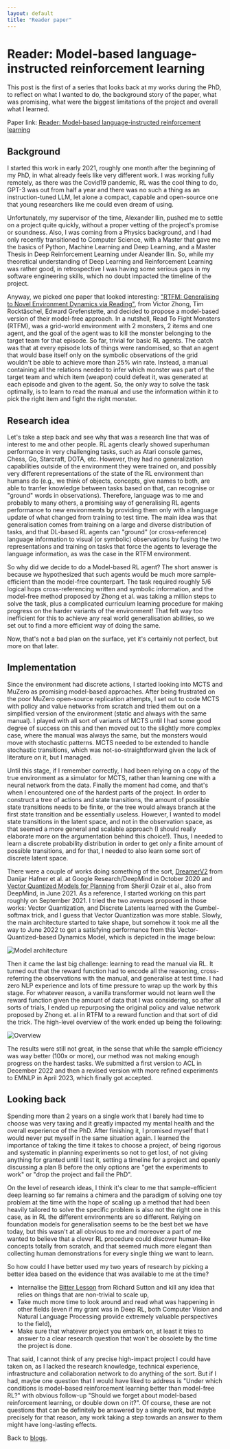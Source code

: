 ```yaml
---
layout: default
title: "Reader paper"
---
```

# Reader: Model-based language-instructed reinforcement learning

This post is the first of a series that looks back at my works during the PhD, to reflect on what I wanted to do, the background story of the paper, what was promising, what were the biggest limitations of the project and overall what I learned.

Paper link: [Reader: Model-based language-instructed reinforcement learning](https://aclanthology.org/2023.emnlp-main.1032/)

## Background 

I started this work in early 2021, roughly one month after the beginning of my PhD, in what already feels like very different work. I was working fully remotely, as there was the Covid19 pandemic, RL was the cool thing to do, GPT-3 was out from half a year and there was no such a thing as an instruction-tuned LLM, let alone a compact, capable and open-source one that young researchers like me could even dream of using. 

Unfortunately, my supervisor of the time, Alexander Ilin, pushed me to settle on a project quite quickly, without a proper vetting of the project's promise or soundness. Also, I was coming from a Physics background, and I had only recently transitioned to Computer Science, with a Master that gave me the basics of Python, Machine Learning and Deep Learning, and a Master Thesis in Deep Reinforcement Learning under Aleander Ilin. So, while my theoretical understanding of Deep Learning and Reinforcement Learning was rather good, in retrospective I was having some serious gaps in my software engineering skills, which no doubt impacted the timeline of the project.

Anyway, we picked one paper that looked interesting: ["RTFM: Generalising to Novel Environment Dynamics via Reading"](https://arxiv.org/abs/1910.08210), from Victor Zhong, Tim Rocktäschel, Edward Grefenstette, and decided to propose a model-based version of their model-free approach. In a nutshell, Read To Fight Monsters (RTFM), was a grid-world environment with 2 monsters, 2 items and one agent, and the goal of the agent was to kill the monster belonging to the target team for that episode. So far, trivial for basic RL agents. The catch was that at every episode lots of things were randomised, so that an agent that would base itself only on the symbolic observations of the grid wouldn't be able to achieve more than 25% win rate. Instead, a manual containing all the relations needed to infer which monster was part of the target team and which item (weapon) could defeat it, was generated at each episode and given to the agent. So, the only way to solve the task optimally, is to learn to read the manual and use the information within it to pick the right item and fight the right monster.

## Research idea

Let's take a step back and see why that was a research line that was of interest to me and other people. RL agents clearly showed superhuman performance in very challenging tasks, such as Atari console games, Chess, Go, Starcraft, DOTA, etc. However, they had no generalization capabilities outside of the environment they were trained on, and possibly very different representations of the state of the RL environment than humans do (e.g., we think of objects, concepts, give names to both, are able to tranfer knowledge between tasks based on that, can recognise or "ground" words in observations). Therefore, language was to me and probably to many others, a promising way of generalising RL agents performance to new environments by providing them only with a language update of what changed from training to test time. 
The main idea was that generalisation comes from training on a large and diverse distribution of tasks, and that DL-based RL agents can "ground" (or cross-reference) language information to visual (or symbolic) observations by fusing the two representations and training on tasks that force the agents to leverage the language information, as was the case in the RTFM environment.

So why did we decide to do a Model-based RL agent? The short answer is because we hypothesized that such agents would be much more sample-efficient than the model-free counterpart. The task required roughly 5/6 logical hops cross-referencing written and symbolic information, and the model-free method proposed by Zhong et al. was taking a million steps to solve the task, plus a complicated curriculum learning procedure for making progress on the harder variants of the environment! That felt way too inefficient for this to achieve any real world generalisation abilities, so we set out to find a more efficient way of doing the same.

Now, that's not a bad plan on the surface, yet it's certainly not perfect, but more on that later.

## Implementation

Since the environment had discrete actions, I started looking into MCTS and MuZero as promising model-based approaches. After being frustrated on the poor MuZero open-source replication attempts, I set out to code MCTS with policy and value networks from scratch and tried them out on a simplified version of the environment (static and always with the same manual). I played with all sort of variants of MCTS until I had some good degree of success on this and then moved out to the slightly more complex case, where the manual was always the same, but the monsters would move with stochastic patterns. MCTS needed to be extended to handle stochastic transitions, which was not-so-straightforward given the lack of literature on it, but I managed. 

Until this stage, if I remember correctly, I had been relying on a copy of the true environment as a simulator for MCTS, rather than learning one with a neural network from the data. Finally the moment had come, and that's when I encountered one of the hardest parts of the project. In order to construct a tree of actions and state transitions, the amount of possible state transitions needs to be finite, or the tree would always branch at the first state transition and be essentially useless. However, I wanted to model state transitions in the latent space, and not in the observation space, as that seemed a more general and scalable approach (I should really elaborate more on the argumentation behind this choice!). Thus, I needed to learn a discrete probability distribution in order to get only a finite amount of possible transitions, and for that, I needed to also learn some sort of discrete latent space. 

There were a couple of works doing something of the sort, [DreamerV2](https://arxiv.org/abs/2010.02193) from Danijar Hafner et al. at Google Research/DeepMind in October 2020 and [Vector Quantized Models for Planning](https://arxiv.org/abs/2106.04615) from Sherjil Ozair et al., also from DeepMind, in June 2021. As a reference, I started working on this part roughly on September 2021. I tried the two avenues proposed in those works: Vector Quantization, and Discrete Latents learned with the Gumbel-softmax trick, and I guess that Vector Quantization was more stable. Slowly, the main architecture started to take shape, but somehow it took me all the way to June 2022 to get a satisfying performance from this Vector-Quantized-based Dynamics Model, which is depicted in the image below:

![Model architecture](/assets/img/reader/Architecture.png)

Then it came the last big challenge: learning to read the manual via RL. It turned out that the reward function had to encode all the reasoning, cross-referring the observations with the manual, and generalise at test time. I had zero NLP experience and lots of time pressure to wrap up the work by this stage. For whatever reason, a vanilla transformer would not learn well the reward function given the amount of data that I was considering, so after all sorts of trials, I ended up repurposing the original policy and value network proposed by Zhong et. al in RTFM to a reward function and that sort of did the trick. The high-level overview of the work ended up being the following:

![Overview](/assets/img/reader/Overview.png)

The results were still not great, in the sense that while the sample efficiency was way better (100x or more), our method was not making enough progress on the hardest tasks. We submitted a first version to ACL in December 2022 and then a revised version with more refined experiments to EMNLP in April 2023, which finally got accepted.

## Looking back

Spending more than 2 years on a single work that I barely had time to choose was very taxing and it greatly impacted my mental health and the overall experience of the PhD. After finishing it, I promised myself that I would never put myself in the same situation again. I learned the importance of taking the time it takes to choose a project, of being rigorous and systematic in planning experiments so not to get lost, of not giving anything for granted until I test it, setting a timeline for a project and openly discussing a plan B before the only options are "get the experiments to work" or "drop the project and fail the PhD". 

On the level of research ideas, I think it's clear to me that sample-efficient deep learning so far remains a chimera and the paradigm of solving one toy problem at the time with the hope of scaling up a method that had been heavily tailored to solve the specific problem is also not the right one in this case, as in RL the different environments are so different. Relying on foundation models for generalisation seems to be the best bet we have today, but this wasn't at all obvious to me and moreover a part of me wanted to believe that a clever RL procedure could discover human-like concepts totally from scratch, and that seemed much more elegant than collecting human demonstrations for every single thing we want to learn. 

So how could I have better used my two years of research by picking a better idea based on the evidence that was available to me at the time?
- Internalise the [Bitter Lesson](http://www.incompleteideas.net/IncIdeas/BitterLesson.html) from Richard Sutton and kill any idea that relies on things that are non-trivial to scale up,
- Take much more time to look around and read what was happening in other fields (even if my grant was in Deep RL, both Computer Vision and Natural Language Processing provide extremely valuable perspectives to the field),
- Make sure that whatever project you embark on, at least it tries to answer to a clear research question that won't be obsolete by the time the project is done.

That said, I cannot think of any precise high-impact project I could have taken on, as I lacked the research knowledge, technical experience, infrastructure and collaboration network to do anything of the sort. But if I had, maybe one question that I would have liked to address is "Under which conditions is model-based reinforcement learning better than model-free RL?" with obvious follow-up "Should we forget about model-based reinforcement learning, or double down on it?". Of course, these are not questions that can be definitely be answered by a single work, but maybe precisely for that reason, any work taking a step towards an answer to them might have long-lasting effects.

Back to [blogs](../blog.md).

